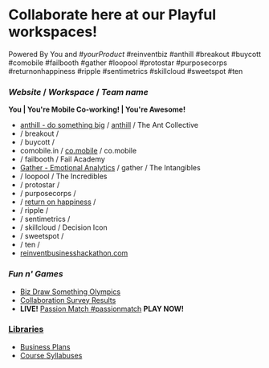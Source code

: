 # Collaborate here at our Playful workspaces!
 Powered By You and #*yourProduct*
 #reinventbiz #anthill #breakout #buycott #comobile #failbooth #gather #loopool #protostar #purposecorps #returnonhappiness #ripple #sentimetrics #skillcloud #sweetspot #ten

### *Website* / *Workspace* / *Team name*
__You | You're Mobile Co-working! | You're Awesome!__
* [anthill - do something big](http://getanthill.com) / [anthill](https://github.com/defsan/anthill) / The Ant Collective
* / breakout /
* / buycott /
* comobile.in / [co.mobile](https://github.com/comobile/reinventbiz/tree/master/co.mobile) / co.mobile
* / failbooth / Fail Academy
* [Gather - Emotional Analytics](http://dribbble.com/shots/598371-Gather-Emotional-Analytics) / gather / The Intangibles
* / loopool / The Incredibles
* / protostar /
* / purposecorps /
* / [return on happiness](http://www.flickr.com/photos/jaycross/sets/72157630106416928/with/7362900176/) /
* / ripple /
* / sentimetrics /
* / skillcloud / Decision Icon
* / sweetspot /
* / ten /
* [reinventbusinesshackathon.com](http://reinventbusinesshackathon.com)

### *Fun n' Games*
* [Biz Draw Something Olympics](https://github.com/comobile/reinventbiz/blob/master/co.mobile/BizDrawSomethingOlympics.jpg)
* [Collaboration Survey Results](https://github.com/comobile/reinventbiz/blob/master/Collaboration_Survey_Results.png)
* **LIVE!** [Passion Match #passionmatch](https://github.com/comobile/reinventbiz/wiki/Passion-Match-%23passionmatch) **PLAY NOW!**

### [Libraries](https://github.com/comobile/reinventbiz/wiki)
* [Business Plans](https://github.com/comobile/reinventbiz/wiki/Library-of-Business-Plans)
* [Course Syllabuses](https://github.com/comobile/reinventbiz/wiki/Library-of-Course-Syllabuses)